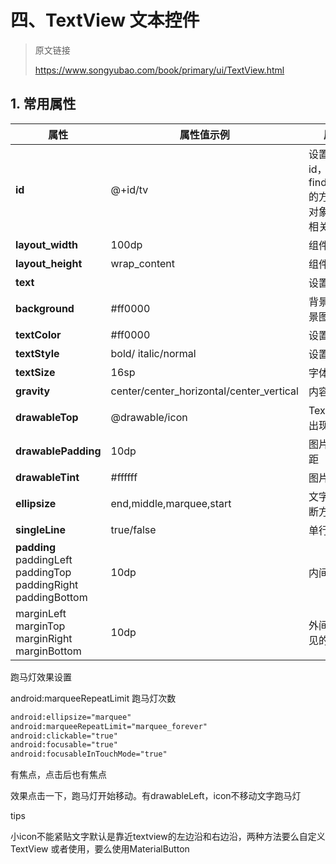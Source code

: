 # 四、TextView 文本控件

> 原文链接
>
> https://www.songyubao.com/book/primary/ui/TextView.html

## 1. 常用属性

| 属性                                                         | 属性值示例                               | 属性说明                                                     |
| ------------------------------------------------------------ | ---------------------------------------- | ------------------------------------------------------------ |
| **id**                                                       | @+id/tv                                  | 设置一个组件id，通过findViewById()的方法获取到该对象，然后进行相关设置 |
| **layout_width**                                             | 100dp                                    | 组件宽度                                                     |
| **layout_height**                                            | wrap_content                             | 组件高度                                                     |
| **text**                                                     |                                          | 设置文本内容                                                 |
| **background**                                               | #ff0000                                  | 背景颜色（或背景图片）                                       |
| **textColor**                                                | #ff0000                                  | 设置字体颜色                                                 |
| **textStyle**                                                | bold/ italic/normal                      | 设置字体样式                                                 |
| **textSize**                                                 | 16sp                                     | 字体大小                                                     |
| **gravity**                                                  | center/center_horizontal/center_vertical | 内容的对齐方向                                               |
| **drawableTop**                                              | @drawable/icon                           | TextView上部出现一个图片                                     |
| **drawablePadding**                                          | 10dp                                     | 图片和文本的间距                                             |
| **drawableTint**                                             | #ffffff                                  | 图片着色                                                     |
| **ellipsize**                                                | end,middle,marquee,start                 | 文字超出时的截断方式                                         |
| **singleLine**                                               | true/false                               | 单行显示                                                     |
| **padding** paddingLeft paddingTop paddingRight paddingBottom | 10dp                                     | 内间距                                                       |
| marginLeft marginTop marginRight marginBottom                | 10dp                                     | 外间距 、空间见的间距                                        |

跑马灯效果设置

android:marqueeRepeatLimit 跑马灯次数

```xml
android:ellipsize="marquee"
android:marqueeRepeatLimit="marquee_forever" 
android:clickable="true"
android:focusable="true"
android:focusableInTouchMode="true"
```

有焦点，点击后也有焦点

效果点击一下，跑马灯开始移动。有drawableLeft，icon不移动文字跑马灯

tips

小icon不能紧贴文字默认是靠近textview的左边沿和右边沿，两种方法要么自定义TextView 或者使用，要么使用MaterialButton

